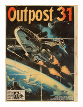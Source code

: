<!-- u240529 -->

<div align="center">

  ![logo](./.github/images/logos/Outpost31_README.png)

</div>
